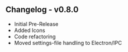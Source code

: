 ## Changelog - v0.8.0

- Initial Pre-Release
- Added Icons
- Code refactoring
- Moved settings-file handling to Electron/IPC
